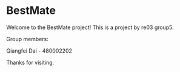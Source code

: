 # BestMate
Welcome to the BestMate project! This is a project by re03 group5.

Group members:

Qiangfei Dai - 480002202

Thanks for visiting.
